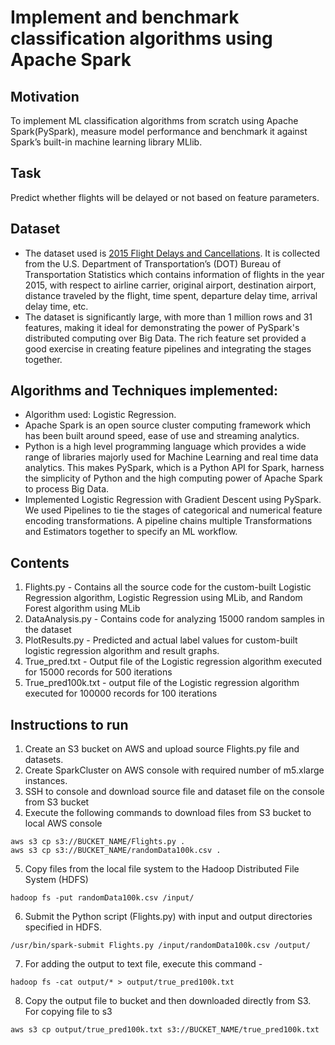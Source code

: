 <a id="readme-top"></a>
# Implement and benchmark classification algorithms using Apache Spark
<!-- ABOUT-->
## Motivation
To implement ML classification algorithms from scratch using Apache Spark(PySpark), measure model performance and benchmark it against Spark’s built-in machine learning library MLlib.

## Task
Predict whether flights will be delayed or not based on feature parameters.

## Dataset
- The dataset used is [2015 Flight Delays and Cancellations](https://www.kaggle.com/datasets/usdot/flight-delays). It is collected from the U.S. Department of Transportation’s (DOT) Bureau of Transportation Statistics which contains information of flights in the year 2015, with respect to airline carrier, original airport, destination airport, distance traveled by the flight, time spent, departure delay time, arrival delay time, etc.
- The dataset is significantly large, with more than 1 million rows and 31 features, making it ideal for demonstrating the power of PySpark's distributed computing over Big Data. The rich feature set provided a good exercise in creating feature pipelines and integrating the stages together.

## Algorithms and Techniques implemented:
- Algorithm used: Logistic Regression.
- Apache Spark is an open source cluster computing framework which has been built around speed, ease of use and streaming analytics. 
- Python is a high level programming language which provides a wide range of libraries majorly used for Machine Learning and real time data analytics. This makes PySpark, which is a Python API for Spark, harness the simplicity of Python and the high computing power of Apache Spark to process Big Data.
- Implemented Logistic Regression with Gradient Descent using PySpark. We
used Pipelines to tie the stages of categorical and numerical feature encoding
transformations. A pipeline chains multiple Transformations and Estimators together to
specify an ML workflow.

## Contents
1. Flights.py - Contains all the source code for the custom-built Logistic Regression algorithm, Logistic Regression using MLib, and Random Forest algorithm using MLib 
2. DataAnalysis.py - Contains code for analyzing 15000 random samples in the dataset
3. PlotResults.py - Predicted and actual label values for custom-built logistic regression algorithm and result graphs.
4. True_pred.txt - Output file of the Logistic regression algorithm executed for 15000 records for 500 iterations
5. True_pred100k.txt - output file of the Logistic regression algorithm executed for 100000 records for 100 iterations

## Instructions to run
1. Create an S3 bucket on AWS and upload source Flights.py file and datasets.
2. Create SparkCluster on AWS console with required number of m5.xlarge instances.
3. SSH to console and download source file and dataset file on the console from S3 bucket
4. Execute the following commands to download files from S3 bucket to local AWS console
```
aws s3 cp s3://BUCKET_NAME/Flights.py . 
aws s3 cp s3://BUCKET_NAME/randomData100k.csv . 
```
5. Copy files from the local file system to the Hadoop Distributed File System (HDFS)
```
hadoop fs -put randomData100k.csv /input/
```
6. Submit the Python script (Flights.py) with input and output directories specified in HDFS.
```
/usr/bin/spark-submit Flights.py /input/randomData100k.csv /output/
```
7. For adding the output to text file, execute this command - 
```
hadoop fs -cat output/* > output/true_pred100k.txt
```
8. Copy the output file to bucket and then downloaded directly from S3. For copying file to s3
```
aws s3 cp output/true_pred100k.txt s3://BUCKET_NAME/true_pred100k.txt
```
